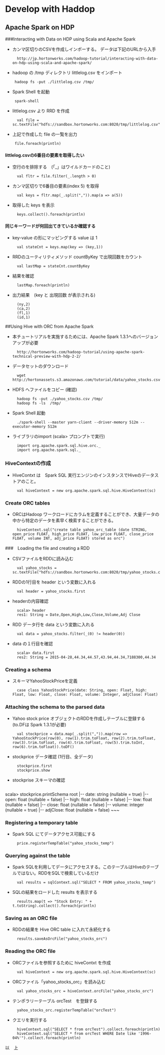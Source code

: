 # Develop with Haddop

## Apache Spark on HDP
###Interacting with Data on HDP using Scala and Apache Spark* カンマ区切りのCSVを作成しインポーする。 データは下記のURLから入手

		http://jp.hortonworks.com/hadoop-tutorial/interacting-with-data-on-hdp-using-scala-and-apache-spark/
		
*  hadoop の /tmp ディレクトリ littlelog.csv をインポート

		hadoop fs -put ./littlelog.csv /tmp/

*  Spark Shell を起動

		spark-shell

* littlelog.csv より RRD を作成

		val file = sc.textFile("hdfs://sandbox.hortonworks.com:8020/tmp/littlelog.csv")

*  上記で作成した file の一覧を出力

		file.foreach(println)
		
#### littlelog.csvの6番目の要素を取得したい

* 空行のを排除する　(「_」はワイルドカードのこと)

		val fltr = file.filter(_.length > 0)

* カンマ区切りで6番目の要素(index 5) を取得

		val keys = fltr.map(_.split(",")).map(a => a(5))


* 取得した keys を表示

		keys.collect().foreach(println)

#### 同じキーワードが何回出てきているか確認する

* key-value の形にマッピングする value は 1

		val stateCnt = keys.map(key => (key,1))

* RRDのユーティリティメソッド countByKey で出現回数をカウント

		val lastMap = stateCnt.countByKey

* 結果を確認

		lastMap.foreach(println)

* 出力結果　(key と 出現回数 が表示される)

		(ny,2)
		(ca,2)
		(fl,1)
		(id,1)##Using Hive with ORC from Apache Spark
* 本チュートリアルを実施するためには、Apache Spark 1.3.1へのバージョンアップが必要

		http://hortonworks.com/hadoop-tutorial/using-apache-spark-technical-preview-with-hdp-2-2/

* データセットのダウンロード

		wget http://hortonassets.s3.amazonaws.com/tutorial/data/yahoo_stocks.csv
		
* HDFS へファイルをコピー (確認)

		hadoop fs -put ./yahoo_stocks.csv /tmp/
		hadoop fs -ls  /tmp/

* Spark Shell 起動

		./spark-shell --master yarn-client --driver-memory 512m --executor-memory 512m
		
* ライブラリのimport (scala> プロンプトで実行)

		import org.apache.spark.sql.hive.orc._
		import org.apache.spark.sql._

### HiveContextの作成
* HiveContxt は　Spark SQL 実行エンジンのインスタンスでHiveのデータストアのこと。

		val hiveContext = new org.apache.spark.sql.hive.HiveContext(sc)

### Create ORC tables
* ORCはHadoop ワークロードにカラムを定義することができ、大量データの中から特定のデータを素早く検索することができる。

		hiveContext.sql("create table yahoo_orc_table (date STRING, open_price FLOAT, high_price FLOAT, low_price FLOAT, close_price FLOAT, volume INT, adj_price FLOAT) stored as orc")

###　Loading the file and creating a RDD
* CSVファイルをRDDに読み込む

		val yahoo_stocks = sc.textFile("hdfs://sandbox.hortonworks.com:8020/tmp/yahoo_stocks.csv")


* RDDの1行目を header という変数に入れる

		val header = yahoo_stocks.first

* headerの内容確認

		scala> header
		res1: String = Date,Open,High,Low,Close,Volume,Adj Close

* RDD データ行を data という変数に入れる

		val data = yahoo_stocks.filter(_(0) != header(0))

* data の１行目を確認

		scala> data.first
		res2: String = 2015-04-28,44.34,44.57,43.94,44.34,7188300,44.34

### Creating a schema
* スキーマYahooStockPriceを定義

		case class YahooStockPrice(date: String, open: Float, high: Float, low: Float, close: Float, volume: Integer, adjClose: Float)
		
		
### Attaching the schema to the parsed data
* Yahoo stock price オブジェクトのRDDを作成しテーブルに登録する　(to.DFは Spark 1.3.1が必要)

		val stockprice = data.map(_.split(",")).map(row => YahooStockPrice(row(0), row(1).trim.toFloat, row(2).trim.toFloat, row(3).trim.toFloat, row(4).trim.toFloat, row(5).trim.toInt, row(6).trim.toFloat)).toDF()


* stockprice データ確認 (1行目、全データ)

		stockprice.first
		stockprice.show

* stockprise スキーマの確認

	~~~
scala> stockprice.printSchema
root
 |-- date: string (nullable = true)
 |-- open: float (nullable = false)
 |-- high: float (nullable = false)
 |-- low: float (nullable = false)
 |-- close: float (nullable = false)
 |-- volume: integer (nullable = true)
 |-- adjClose: float (nullable = false)
	~~~

### Registering a temporary table
* Spark SQL にてデータアクセス可能にする

		price.registerTempTable("yahoo_stocks_temp")

### Querying against the table
* Spark SQLを利用してデータにアクセスする。このテーブルはHiveのテーブルではない。RDDをSQLで検索しているだけ

		val results = sqlContext.sql("SELECT * FROM yahoo_stocks_temp")

* SQLの結果をロードした results を表示する

		results.map(t => "Stock Entry: " + t.toString).collect().foreach(println)
		

### Saving as an ORC file
* RDDの結果を Hive ORC table に入れて永続化する

		results.saveAsOrcFile("yahoo_stocks_orc")


### Reading the ORC file
* ORCファイルを参照するために hiveContxt を作成

		val hiveContext = new org.apache.spark.sql.hive.HiveContext(sc)
		
* ORCファイル「yahoo_stocks_orc」を読み込む

		val yahoo_stocks_orc = hiveContext.orcFile("yahoo_stocks_orc")
		
* テンポラリーテーブル orcTest　を登録する

		yahoo_stocks_orc.registerTempTable("orcTest")

* クエリを実行する
 
		hiveContext.sql("SELECT * from orcTest").collect.foreach(println)
		hiveContext.sql("SELECT * from orcTest WHERE Date like '1996-04%'").collect.foreach(println)


以　上

